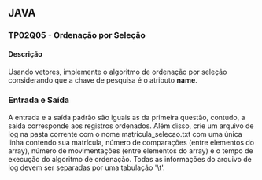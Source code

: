 ## JAVA
### TP02Q05 - Ordenação por Seleção
#### Descrição
Usando vetores, implemente o algoritmo de ordenação por seleção considerando que a chave de pesquisa é o atributo **name**.

### Entrada e Saída
A entrada e a saída padrão são iguais as da primeira questão, contudo, a saída corresponde aos registros ordenados. Além disso, crie um arquivo de log na pasta corrente com o nome matrícula_selecao.txt com uma única linha contendo sua matrícula, número de comparações (entre elementos do array), número de movimentações (entre elementos do array) e o tempo de execução do algoritmo de ordenação. Todas as informações do arquivo de log devem ser separadas por uma tabulação '\t'.